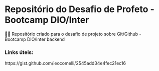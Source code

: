 <h1> Repositório do Desafio de Profeto - Bootcamp DIO/Inter </h1>

<p>👨‍💻 Repositório criado para o desafio de projeto sobre Git/Github - Bootcamp DIO/Inter backend </p>  

<h3> Links úteis: </h3>
https://gist.github.com/leocomelli/2545add34e4fec21ec16
